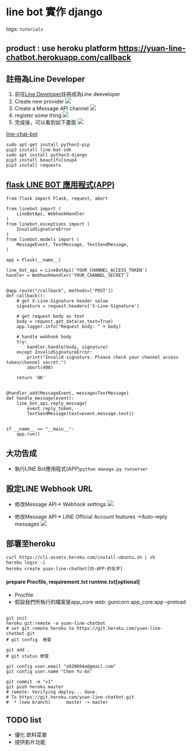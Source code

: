 <!--
 * @Author: yuan
 * @Date: 2021-04-17 04:13:49
 * @LastEditTime: 2021-04-18 08:29:39
 * @FilePath: /line-chatbot/README.md
-->
# line bot 實作 django 


###### tags: `tutorials`

## product : use heroku platform https://yuan-line-chatbot.herokuapp.com/callback


## 註冊為Line Developer
1. 前往[Line Developer](https://developers.line.biz/en/)註冊成為Line deeveloper
2. Create new provider
![](https://i.imgur.com/FyIKma6.png)
3. Create a Message API channel
![](https://i.imgur.com/ohjfrrh.png)
4. register some thing 
![](https://i.imgur.com/1sSWyS0.png)
5. 完成後，可以看到如下畫面
![](https://i.imgur.com/TdrAY3M.png)



[line-chat-bot](https://github.com/line/line-bot-sdk-python)
```bash=
sudo apt-get install python3-pip
pip3 install line-bot-sdk
sudo apt install python3-django
pip3 install beautifulsoup4
pip3 install requests
```



## [flask LINE BOT 應用程式(APP)](https://github.com/line/line-bot-sdk-python)
```python=
from flask import Flask, request, abort

from linebot import (
    LineBotApi, WebhookHandler
)
from linebot.exceptions import (
    InvalidSignatureError
)
from linebot.models import (
    MessageEvent, TextMessage, TextSendMessage,
)

app = Flask(__name__)

line_bot_api = LineBotApi('YOUR_CHANNEL_ACCESS_TOKEN')
handler = WebhookHandler('YOUR_CHANNEL_SECRET')


@app.route("/callback", methods=['POST'])
def callback():
    # get X-Line-Signature header value
    signature = request.headers['X-Line-Signature']

    # get request body as text
    body = request.get_data(as_text=True)
    app.logger.info("Request body: " + body)

    # handle webhook body
    try:
        handler.handle(body, signature)
    except InvalidSignatureError:
        print("Invalid signature. Please check your channel access token/channel secret.")
        abort(400)

    return 'OK'


@handler.add(MessageEvent, message=TextMessage)
def handle_message(event):
    line_bot_api.reply_message(
        event.reply_token,
        TextSendMessage(text=event.message.text))


if __name__ == "__main__":
    app.run()

```

## 大功告成
- 執行LINE Bot應用程式(APP)`python manage.py runserver`
## 設定LINE Webhook URL
- 修改Message API-> Webhook settings
![](https://i.imgur.com/rfevtOK.png)

- 修改Message API-> LINE Official Account features ->Auto-reply messages
 ![](https://i.imgur.com/G6VfSUZ.png)
 
 
## 部署至heroku
```
curl https://cli-assets.heroku.com/install-ubuntu.sh | sh
heroku login -i
heroku create yuan-line-chatbot[你-APP-的名字]

```

#### prepare Procfile, requirement.txt runtme.txt[optional]
- Procfile
- 假設我們所執行的檔案是app_core
web: gunicorn app_core:app –preload


```bash=

git init
heroku git:remote -a yuan-line-chatbot
# set git remote heroku to https://git.heroku.com/yuan-line-chatbot.git
# git config  檢查

git add .
# git status 檢查

git config user.email "a920604a@gmail.com"
git config user.name "Chen Yu-An" 

git commit -m "v1"   
git push heroku master
# remote: Verifying deploy... done.
# To https://git.heroku.com/yuan-line-chatbot.git
#  * [new branch]      master -> master
```
## TODO list

- 優化 飲料菜單
- 提供影片功能
